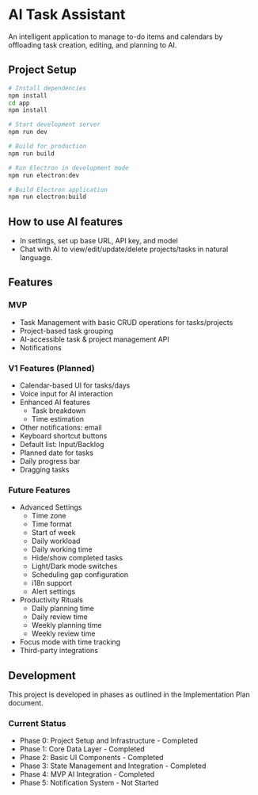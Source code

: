 # AI Task Assistant

An intelligent application to manage to-do items and calendars by offloading task creation, editing, and planning to AI.

## Project Setup

```bash
# Install dependencies
npm install
cd app
npm install

# Start development server
npm run dev

# Build for production
npm run build

# Run Electron in development mode
npm run electron:dev

# Build Electron application
npm run electron:build
```

## How to use AI features
- In settings, set up base URL, API key, and model
- Chat with AI to view/edit/update/delete projects/tasks in natural language.

## Features

### MVP
- Task Management with basic CRUD operations for tasks/projects
- Project-based task grouping
- AI-accessible task & project management API
- Notifications

### V1 Features (Planned)
- Calendar-based UI for tasks/days
- Voice input for AI interaction
- Enhanced AI features
  - Task breakdown
  - Time estimation
- Other notifications: email
- Keyboard shortcut buttons
- Default list: Input/Backlog
- Planned date for tasks
- Daily progress bar
- Dragging tasks

### Future Features
- Advanced Settings
  - Time zone
  - Time format
  - Start of week
  - Daily workload
  - Daily working time
  - Hide/show completed tasks
  - Light/Dark mode switches
  - Scheduling gap configuration
  - i18n support
  - Alert settings
- Productivity Rituals
  - Daily planning time
  - Daily review time
  - Weekly planning time
  - Weekly review time
- Focus mode with time tracking
- Third-party integrations

## Development

This project is developed in phases as outlined in the Implementation Plan document.

### Current Status
- Phase 0: Project Setup and Infrastructure - Completed
- Phase 1: Core Data Layer - Completed
- Phase 2: Basic UI Components - Completed
- Phase 3: State Management and Integration - Completed
- Phase 4: MVP AI Integration - Completed
- Phase 5: Notification System - Not Started
